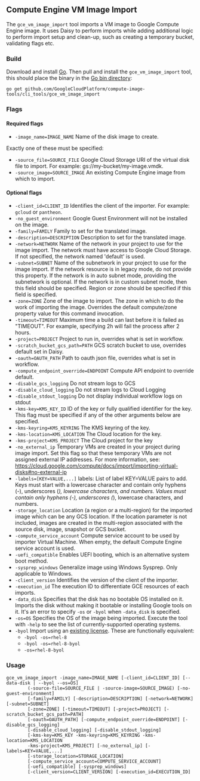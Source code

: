 ## Compute Engine VM Image Import

The `gce_vm_image_import` tool imports a VM image to Google Compute Engine
image. It uses Daisy to perform imports while adding additional logic to perform
import setup and clean-up, such as creating a temporary bucket, validating
flags etc.  

### Build
Download and install [Go](https://golang.org/doc/install). Then pull and 
install the `gce_vm_image_import` tool, this should place the binary in the 
[Go bin directory](https://golang.org/doc/code.html#GOPATH):

```
go get github.com/GoogleCloudPlatform/compute-image-tools/cli_tools/gce_vm_image_import
```

### Flags

#### Required flags
+ `-image_name=IMAGE_NAME` Name of the disk image to create.
  
Exactly one of these must be specified:
+ `-source_file=SOURCE_FILE` Google Cloud Storage URI of the virtual disk file
  to import. For example: gs://my-bucket/my-image.vmdk.
+ `-source_image=SOURCE_IMAGE` An existing Compute Engine image from which to 
  import.

#### Optional flags  
+ `-client_id=CLIENT_ID` Identifies the client of the importer. For example: `gcloud` or
  `pantheon`.
+ `-no_guest_environment` Google Guest Environment will not be installed on the image.
+ `-family=FAMILY` Family to set for the translated image.
+ `-description=DESCRIPTION` Description to set for the translated image.
+ `-network=NETWORK` Name of the network in your project to use for the image import. The network 
  must have access to Google Cloud Storage. If not specified, the  network named 'default' is used.
+ `-subnet=SUBNET` Name of the subnetwork in your project to use for the image import. If the 
  network resource is in legacy mode, do not provide this property. If the network is in auto subnet 
  mode, providing the subnetwork is optional. If the network is in custom subnet mode, then this 
  field should be specified. Region or zone should be specified if this field is specified.
+ `-zone=ZONE` Zone of the image to import. The zone in which to do the work of
  importing the image. Overrides the default compute/zone property value for
  this command invocation.  
+ `-timeout=TIMEOUT` Maximum time a build can last before it is failed as "TIMEOUT". For example,
  specifying 2h will fail the process after 2 hours.
+ `-project=PROJECT` Project to run in, overrides what is set in workflow.
+ `-scratch_bucket_gcs_path=PATH` GCS scratch bucket to use, overrides default set in Daisy.
+ `-oauth=OAUTH_PATH` Path to oauth json file, overrides what is set in workflow.
+ `-compute_endpoint_override=ENDPOINT` Compute API endpoint to override default.
+ `-disable_gcs_logging` Do not stream logs to GCS
+ `-disable_cloud_logging` Do not stream logs to Cloud Logging
+ `-disable_stdout_logging` Do not display individual workflow logs on stdout
+ `-kms-key=KMS_KEY_ID` ID of the key or fully qualified identifier for the key. This flag
  must be specified if any of the other arguments below are specified.
+ `-kms-keyring=KMS_KEYRING` The KMS keyring of the key.
+ `-kms-location=KMS_LOCATION` The Cloud location for the key.
+ `-kms-project=KMS_PROJECT` The Cloud project for the key
+ `-no_external_ip` Temporary VMs are created in your project during image import. 
  Set this flag so that these temporary VMs are not assigned external IP addresses. 
  For more information, see: https://cloud.google.com/compute/docs/import/importing-virtual-disks#no-external-ip
+ `-labels=[KEY=VALUE,...]` labels: List of label KEY=VALUE pairs to add. Keys must start with a
  lowercase character and contain only hyphens (-), underscores (_), lowercase characters, and 
  numbers. Values must contain only hyphens (-), underscores (_), lowercase characters, and numbers.
+ `-storage_location` Location (a region or a multi-region) for the imported
  image which can be any GCS location. If the location parameter is not included, 
  images are created in the multi-region associated with the source disk, image,
  snapshot or GCS bucket.  
+ `-compute_service_account` Compute service account to be used by importer 
  Virtual Machine. When empty, the default Compute Engine service account is used.
+ `-uefi_compatible` Enables UEFI booting, which is an alternative system boot method. 
+ `-sysprep_windows` Generalize image using Windows Sysprep. Only applicable to Windows.
+ `-client_version` Identifies the version of the client of the importer.
+ `-execution_id` The execution ID to differentiate GCE resources of each imports.
+ `-data_disk` Specifies that the disk has no bootable OS installed on it.
    Imports the disk without making it bootable or installing Google tools on it.
    It's an error to specify `-os` or `-byol` when `-data_disk` is specified.
+ `-os=OS` Specifies the OS of the image being imported. Execute the tool with `-help` to
  see the list of currently-supported operating systems.
+ `-byol` Import using an [existing license](https://cloud.google.com/compute/docs/nodes/bringing-your-own-licenses).
  These are functionally equivalent:
  * `-byol -os=rhel-8`
  * `-byol -os=rhel-8-byol`
  * `-os=rhel-8-byol`
  
### Usage

```
gce_vm_image_import -image_name=IMAGE_NAME [-client_id=CLIENT_ID] [--data-disk | --byol --os=OS]
        (-source-file=SOURCE_FILE | -source-image=SOURCE_IMAGE) [-no-guest-environment] 
        [-family=FAMILY] [-description=DESCRIPTION] [-network=NETWORK] [-subnet=SUBNET]
        [-zone=ZONE] [-timeout=TIMEOUT] [-project=PROJECT] [-scratch_bucket_gcs_path=PATH]
        [-oauth=OAUTH_PATH] [-compute_endpoint_override=ENDPOINT] [-disable_gcs_logging]
        [-disable_cloud_logging] [-disable_stdout_logging]
        [-kms-key=KMS_KEY -kms-keyring=KMS_KEYRING -kms-location=KMS_LOCATION
        -kms-project=KMS_PROJECT] [-no_external_ip] [-labels=KEY=VALUE,...] 
        [-storage_location=STORAGE_LOCATION]
        [-compute_service_account=COMPUTE_SERVICE_ACCOUNT] 
        [-uefi_compatible] [-sysprep_windows]
        [-client_version=CLIENT_VERSION] [-execution_id=EXECUTION_ID]
```

